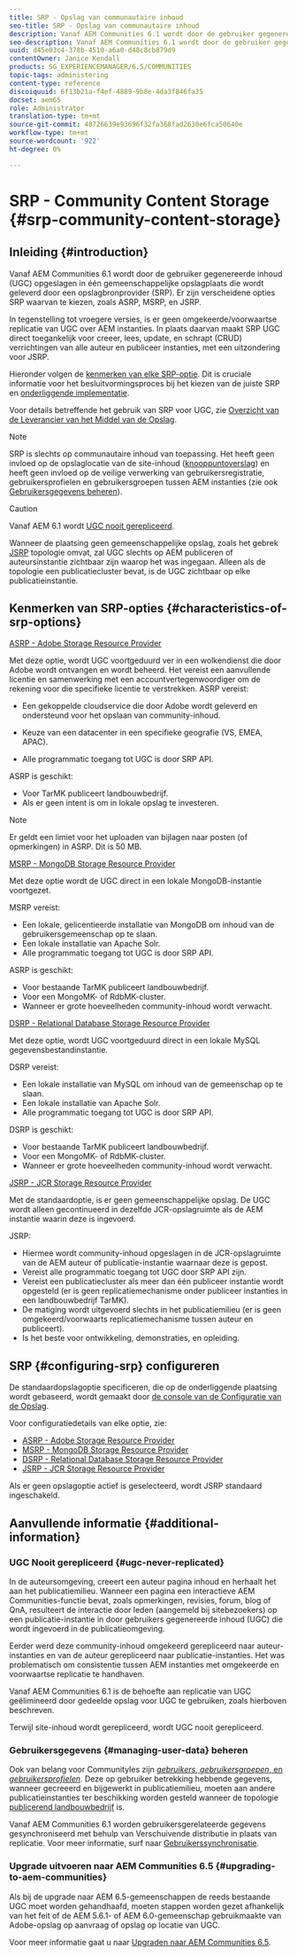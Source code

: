 ```yaml
---
title: SRP - Opslag van communautaire inhoud
seo-title: SRP - Opslag van communautaire inhoud
description: Vanaf AEM Communities 6.1 wordt door de gebruiker gegenereerde inhoud (UGC) opgeslagen in één gemeenschappelijke opslagplaats die wordt geleverd door een opslagprovider (SRP)
seo-description: Vanaf AEM Communities 6.1 wordt door de gebruiker gegenereerde inhoud (UGC) opgeslagen in één gemeenschappelijke opslagplaats die wordt geleverd door een opslagprovider (SRP)
uuid: d45e03c4-378b-4510-a6a0-d48c8cb879d9
contentOwner: Janice Kendall
products: SG_EXPERIENCEMANAGER/6.5/COMMUNITIES
topic-tags: administering
content-type: reference
discoiquuid: 6f13b21a-f4ef-4889-9b8e-4da3f846fa35
docset: aem65
role: Administrator
translation-type: tm+mt
source-git-commit: 48726639e93696f32fa368fad2630e6fca50640e
workflow-type: tm+mt
source-wordcount: '922'
ht-degree: 0%

---
```



# SRP - Community Content Storage {#srp-community-content-storage}

## Inleiding {#introduction}

Vanaf AEM Communities 6.1 wordt door de gebruiker gegenereerde inhoud (UGC) opgeslagen in één gemeenschappelijke opslagplaats die wordt geleverd door een opslagbronprovider (SRP). Er zijn verscheidene opties SRP waarvan te kiezen, zoals ASRP, MSRP, en JSRP.

In tegenstelling tot vroegere versies, is er geen omgekeerde/voorwaartse replicatie van UGC over AEM instanties. In plaats daarvan maakt SRP UGC direct toegankelijk voor creeer, lees, update, en schrapt (CRUD) verrichtingen van alle auteur en publiceer instanties, met een uitzondering voor JSRP.

Hieronder volgen de [kenmerken van elke SRP-optie](#characteristics-of-srp-options). Dit is cruciale informatie voor het besluitvormingsproces bij het kiezen van de juiste SRP en [onderliggende implementatie](/help/communities/topologies.md).

Voor details betreffende het gebruik van SRP voor UGC, zie [Overzicht van de Leverancier van het Middel van de Opslag](/help/communities/srp.md).

>[!NOTE]
>
>SRP is slechts op communautaire inhoud van toepassing. Het heeft geen invloed op de opslaglocatie van de site-inhoud ([knooppuntoverslag](/help/sites-deploying/data-store-config.md)) en heeft geen invloed op de veilige verwerking van gebruikersregistratie, gebruikersprofielen en gebruikersgroepen tussen AEM instanties (zie ook [Gebruikersgegevens beheren](#managing-user-data)).

>[!CAUTION]
>
>Vanaf AEM 6.1 wordt [UGC nooit gerepliceerd](#ugc-never-replicated).
>
>Wanneer de plaatsing geen gemeenschappelijke opslag, zoals het gebrek [JSRP](/help/communities/topologies.md#jsrp) topologie omvat, zal UGC slechts op AEM publiceren of auteursinstantie zichtbaar zijn waarop het was ingegaan. Alleen als de topologie een publicatiecluster bevat, is de UGC zichtbaar op elke publicatieinstantie.

## Kenmerken van SRP-opties {#characteristics-of-srp-options}

[ASRP - Adobe Storage Resource Provider](/help/communities/asrp.md)

Met deze optie, wordt UGC voortgeduurd ver in een wolkendienst die door Adobe wordt ontvangen en wordt beheerd. Het vereist een aanvullende licentie en samenwerking met een accountvertegenwoordiger om de rekening voor die specifieke licentie te verstrekken. ASRP vereist:

* Een gekoppelde cloudservice die door Adobe wordt geleverd en ondersteund voor het opslaan van community-inhoud.
* Keuze van een datacenter in een specifieke geografie (VS, EMEA, APAC).

* Alle programmatic toegang tot UGC is door SRP API.

ASRP is geschikt:

* Voor TarMK publiceert landbouwbedrijf.
* Als er geen intent is om in lokale opslag te investeren.

>[!NOTE]
>
>Er geldt een limiet voor het uploaden van bijlagen naar posten (of opmerkingen) in ASRP. Dit is 50 MB.

[MSRP - MongoDB Storage Resource Provider](/help/communities/msrp.md)

Met deze optie wordt de UGC direct in een lokale MongoDB-instantie voortgezet.

MSRP vereist:

* Een lokale, gelicentieerde installatie van MongoDB om inhoud van de gebruikersgemeenschap op te slaan.
* Een lokale installatie van Apache Solr.
* Alle programmatic toegang tot UGC is door SRP API.

ASRP is geschikt:

* Voor bestaande TarMK publiceert landbouwbedrijf.
* Voor een MongoMK- of RdbMK-cluster.
* Wanneer er grote hoeveelheden community-inhoud wordt verwacht.

[DSRP - Relational Database Storage Resource Provider](/help/communities/dsrp.md)

Met deze optie, wordt UGC voortgeduurd direct in een lokale MySQL gegevensbestandinstantie.

DSRP vereist:

* Een lokale installatie van MySQL om inhoud van de gemeenschap op te slaan.
* Een lokale installatie van Apache Solr.
* Alle programmatic toegang tot UGC is door SRP API.

DSRP is geschikt:

* Voor bestaande TarMK publiceert landbouwbedrijf.
* Voor een MongoMK- of RdbMK-cluster.
* Wanneer er grote hoeveelheden community-inhoud wordt verwacht.

[JSRP - JCR Storage Resource Provider](/help/communities/jsrp.md)

Met de standaardoptie, is er geen gemeenschappelijke opslag. De UGC wordt alleen gecontinueerd in dezelfde JCR-opslagruimte als de AEM instantie waarin deze is ingevoerd.

JSRP:

* Hiermee wordt community-inhoud opgeslagen in de JCR-opslagruimte van de AEM auteur of publicatie-instantie waarnaar deze is gepost.
* Vereist alle programmatic toegang tot UGC door SRP API zijn.
* Vereist een publicatiecluster als meer dan één publiceer instantie wordt opgesteld (er is geen replicatiemechanisme onder publiceer instanties in een landbouwbedrijf TarMK).
* De matiging wordt uitgevoerd slechts in het publicatiemilieu (er is geen omgekeerd/voorwaarts replicatiemechanisme tussen auteur en publiceert).
* Is het beste voor ontwikkeling, demonstraties, en opleiding.

## SRP {#configuring-srp} configureren

De standaardopslagoptie specificeren, die op de onderliggende plaatsing wordt gebaseerd, wordt gemaakt door [de console van de Configuratie van de Opslag](/help/communities/srp-config.md).

Voor configuratiedetails van elke optie, zie:

* [ASRP - Adobe Storage Resource Provider](/help/communities/asrp.md)
* [MSRP - MongoDB Storage Resource Provider](/help/communities/msrp.md)
* [DSRP - Relational Database Storage Resource Provider](/help/communities/dsrp.md)
* [JSRP - JCR Storage Resource Provider](/help/communities/jsrp.md)

Als er geen opslagoptie actief is geselecteerd, wordt JSRP standaard ingeschakeld.

## Aanvullende informatie {#additional-information}

### UGC Nooit gerepliceerd {#ugc-never-replicated}

In de auteursomgeving, creeert een auteur pagina inhoud en herhaalt het aan het publicatiemilieu. Wanneer een pagina een interactieve AEM Communities-functie bevat, zoals opmerkingen, revisies, forum, blog of QnA, resulteert de interactie door leden (aangemeld bij sitebezoekers) op een publicatie-instantie in door gebruikers gegenereerde inhoud (UGC) die wordt ingevoerd in de publicatieomgeving.

Eerder werd deze community-inhoud omgekeerd gerepliceerd naar auteur-instanties en van de auteur gerepliceerd naar publicatie-instanties. Het was problematisch om consistentie tussen AEM instanties met omgekeerde en voorwaartse replicatie te handhaven.

Vanaf AEM Communities 6.1 is de behoefte aan replicatie van UGC geëlimineerd door gedeelde opslag voor UGC te gebruiken, zoals hierboven beschreven.

Terwijl site-inhoud wordt gerepliceerd, wordt UGC nooit gerepliceerd.

### Gebruikersgegevens {#managing-user-data} beheren

Ook van belang voor CommunityIes zijn [*gebruikers*, *gebruikersgroepen*, en *gebruikersprofielen*](/help/communities/users.md). Deze op gebruiker betrekking hebbende gegevens, wanneer gecreeerd en bijgewerkt in publicatiemilieu, moeten aan andere publicatieinstanties ter beschikking worden gesteld wanneer de topologie [publicerend landbouwbedrijf](/help/sites-deploying/recommended-deploys.md#tarmk-farm) is.

Vanaf AEM Communities 6.1 worden gebruikersgerelateerde gegevens gesynchroniseerd met behulp van Verschuivende distributie in plaats van replicatie. Voor meer informatie, surf naar [Gebruikerssynchronisatie](/help/communities/sync.md).

### Upgrade uitvoeren naar AEM Communities 6.5 {#upgrading-to-aem-communities}

Als bij de upgrade naar AEM 6.5-gemeenschappen de reeds bestaande UGC moet worden gehandhaafd, moeten stappen worden gezet afhankelijk van het feit of de AEM 5.6.1- of AEM 6.0-gemeenschap gebruikmaakte van Adobe-opslag op aanvraag of opslag op locatie van UGC.

Voor meer informatie gaat u naar [Upgraden naar AEM Communities 6.5](/help/communities/upgrade.md).
